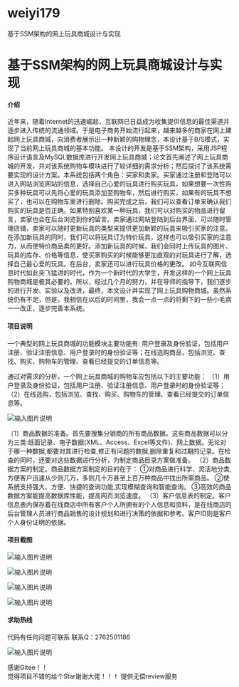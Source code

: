 # weiyi179
基于SSM架构的网上玩具商城设计与实现

# 基于SSM架构的网上玩具商城设计与实现


#### 介绍
近年来，随着Internet的迅速崛起，互联网已日益成为收集提供信息的最佳渠道并逐步进入传统的流通领域。于是电子商务开始流行起来，越来越多的商家在网上建起网上玩具商城，向消费者展示出一种新颖的购物理念，本设计基于B/S模式，实现了当前网上玩具商城的基本功能。
本设计的开发是基于SSM架构，采用JSP程序设计语言及MySQL数据库进行开发网上玩具商城；论文首先阐述了网上玩具商城的开发，并对该系统购物车模块进行了较详细的需求分析；然后探讨了该系统需要实现的设计方案。本系统包括两个角色：买家和卖家。买家通过注册和登陆可以进入网站浏览网站的信息，选择自己心爱的玩具进行购买玩具，如果想要一次性购买多种玩具可以先将心爱的玩具添加至购物车，然后进行购买，如果有的玩具不想买了，也可以在购物车里进行删除。购买完成之后，我们可以查看订单来确认我们购买的玩具是否正确。如果特别喜欢某一种玩具，我们可以对购买的物品进行留言，卖家也会在后台浏览到你的留言。卖家通过网站登陆到后台界面，可以随时管理店铺，卖家可以随时更新玩具的类型来提供更加新颖的玩具来吸引买家的注意。在添加新玩具的同时，我们可以将玩具订为特价玩具，这样也可以吸引买家的注意力，从而使特价商品卖的更好。添加新玩具的时候，我们会同时上传玩具的图片、玩具的库存、价格等信息，使买家购买的时候能够更加直观的对玩具进行了解，选择自己最心爱的玩具。在后台，卖家还可以进行玩具价格的更改。
如今互联网信息时代如此突飞猛进的时代，作为一个新时代的大学生，开发这样的一个网上玩具购物商城是极其必要的。所以，经过几个月的努力，并在导师的指导下，我们逐步的进行开发、实验以及改进，最终，本文设计并实现了网上玩具购物商城。虽然系统仍有不足，但是，我相信在以后的时间里，我会一点一点的将剩下的一些小毛病一一改正，逐步完善本系统。





#### 项目说明
一个典型的网上玩具商城的功能模块主要功能有: 用户登录及身份验证，包括用户注册、验证注册信息、用户登录时的身份验证等；在线选购商品，包括浏览、查找、购买、购物车的管理、查看已经提交的订单信息等。

通过对需求的分析，一个网上玩具商城的购物车应包括以下的主要功能：
（1）用户登录及身份验证，包括用户注册、验证注册信息、用户登录时的身份验证等；
（2）在线选购，包括浏览、查找、购买、购物车的管理、查看已经提交的订单信息等。

![输入图片说明](https://images.gitee.com/uploads/images/2021/0209/014140_6d06f04a_8650135.png "屏幕截图.png")

（1）商品数据的准备。首先要搜集分销商的所有商品数据。这些商品数据可以分为三类:纸面记录、电子数据(XML、Access、Excel等文件)、网上数据。无论对于哪一种数据,都要对其进行检查,修正有问题的数据,删除重复和过期的记录。在检查的同时，还要对这些数据进行分析，为制定商品目录方案做准备。
（2）商品数据方案的制定。商品数据方案制定的目的在于：
①对商品进行科学、灵活地分类,方便客户迅速从少则几万，多则几十万甚至上百万种商品中找出所需商品。
②使系统支持强大、方便、快捷的查询功能,实现模糊查询和智能查询。
③高效的商品数据方案能提高数据库性能，提高网页浏览速度。
（3）客户信息表的制定。客户信息表内保存着在线商店中所有客户个人所拥有的个人信息和资料，是在线商店的后台管理人员进行商品销售的设计规划和进行决策的依据和参考。客户ID则是客户个人身份证明的依据。








#### 项目截图
![输入图片说明](https://images.gitee.com/uploads/images/2021/0209/014210_337d9819_8650135.png "屏幕截图.png")

![输入图片说明](https://images.gitee.com/uploads/images/2021/0209/014217_df57460d_8650135.png "屏幕截图.png")

![输入图片说明](https://images.gitee.com/uploads/images/2021/0209/014227_70ff4421_8650135.png "屏幕截图.png")

![输入图片说明](https://images.gitee.com/uploads/images/2021/0209/014244_e1620228_8650135.png "屏幕截图.png")



#### 求助热线




代码有任何问题可联系
联系Q：2762501186

                            
![输入图片说明](https://images.gitee.com/uploads/images/2020/1119/003728_cd598bb9_4865385.jpeg "微信.jpg")           

感谢Gitee！！  
觉得项目不错的给个Star谢谢大佬！！！
提供无偿review服务

